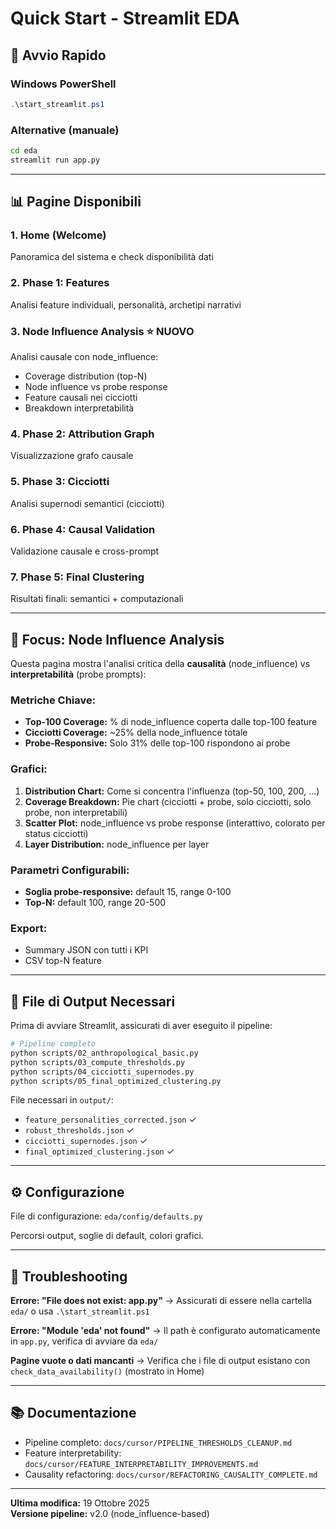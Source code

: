 # Quick Start - Streamlit EDA

## 🚀 Avvio Rapido

### Windows PowerShell
```powershell
.\start_streamlit.ps1
```

### Alternative (manuale)
```bash
cd eda
streamlit run app.py
```

---

## 📊 Pagine Disponibili

### 1. **Home** (Welcome)
Panoramica del sistema e check disponibilità dati

### 2. **Phase 1: Features** 
Analisi feature individuali, personalità, archetipi narrativi

### 3. **Node Influence Analysis** ⭐ NUOVO
Analisi causale con node_influence:
- Coverage distribution (top-N)
- Node influence vs probe response
- Feature causali nei cicciotti
- Breakdown interpretabilità

### 4. **Phase 2: Attribution Graph**
Visualizzazione grafo causale

### 5. **Phase 3: Cicciotti**
Analisi supernodi semantici (cicciotti)

### 6. **Phase 4: Causal Validation**
Validazione causale e cross-prompt

### 7. **Phase 5: Final Clustering**
Risultati finali: semantici + computazionali

---

## 🎯 Focus: Node Influence Analysis

Questa pagina mostra l'analisi critica della **causalità** (node_influence) vs **interpretabilità** (probe prompts):

### Metriche Chiave:
- **Top-100 Coverage:** % di node_influence coperta dalle top-100 feature
- **Cicciotti Coverage:** ~25% della node_influence totale
- **Probe-Responsive:** Solo 31% delle top-100 rispondono ai probe

### Grafici:
1. **Distribution Chart:** Come si concentra l'influenza (top-50, 100, 200, ...)
2. **Coverage Breakdown:** Pie chart (cicciotti + probe, solo cicciotti, solo probe, non interpretabili)
3. **Scatter Plot:** node_influence vs probe response (interattivo, colorato per status cicciotti)
4. **Layer Distribution:** node_influence per layer

### Parametri Configurabili:
- **Soglia probe-responsive:** default 15, range 0-100
- **Top-N:** default 100, range 20-500

### Export:
- Summary JSON con tutti i KPI
- CSV top-N feature

---

## 📁 File di Output Necessari

Prima di avviare Streamlit, assicurati di aver eseguito il pipeline:

```bash
# Pipeline completo
python scripts/02_anthropological_basic.py
python scripts/03_compute_thresholds.py
python scripts/04_cicciotti_supernodes.py
python scripts/05_final_optimized_clustering.py
```

File necessari in `output/`:
- `feature_personalities_corrected.json` ✓
- `robust_thresholds.json` ✓
- `cicciotti_supernodes.json` ✓
- `final_optimized_clustering.json` ✓

---

## ⚙️ Configurazione

File di configurazione: `eda/config/defaults.py`

Percorsi output, soglie di default, colori grafici.

---

## 🐛 Troubleshooting

**Errore: "File does not exist: app.py"**
→ Assicurati di essere nella cartella `eda/` o usa `.\start_streamlit.ps1`

**Errore: "Module 'eda' not found"**
→ Il path è configurato automaticamente in `app.py`, verifica di avviare da `eda/`

**Pagine vuote o dati mancanti**
→ Verifica che i file di output esistano con `check_data_availability()` (mostrato in Home)

---

## 📚 Documentazione

- Pipeline completo: `docs/cursor/PIPELINE_THRESHOLDS_CLEANUP.md`
- Feature interpretability: `docs/cursor/FEATURE_INTERPRETABILITY_IMPROVEMENTS.md`
- Causality refactoring: `docs/cursor/REFACTORING_CAUSALITY_COMPLETE.md`

---

**Ultima modifica:** 19 Ottobre 2025  
**Versione pipeline:** v2.0 (node_influence-based)






